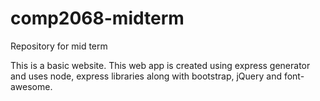 # comp2068-midterm
Repository for mid term

This is a basic website.
This web app is created using express generator and uses node, express libraries along with bootstrap, jQuery and font-awesome.
